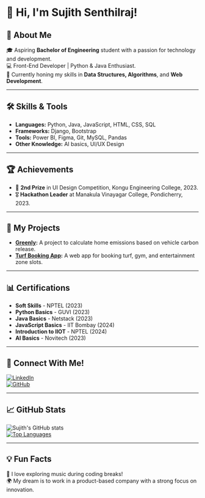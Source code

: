 # 👋 Hi, I'm Sujith Senthilraj!

## 🚀 About Me
🎓 Aspiring **Bachelor of Engineering** student with a passion for technology and development.  
💻 Front-End Developer | Python & Java Enthusiast.  
🌱 Currently honing my skills in **Data Structures, Algorithms**, and **Web Development**.  

---

## 🛠️ Skills & Tools
- **Languages:** Python, Java, JavaScript, HTML, CSS, SQL  
- **Frameworks:** Django, Bootstrap  
- **Tools:** Power BI, Figma, Git, MySQL, Pandas  
- **Other Knowledge:** AI basics, UI/UX Design  

---

## 🏆 Achievements
- 🥈 **2nd Prize** in UI Design Competition, Kongu Engineering College, 2023.  
- 🎖️ **Hackathon Leader** at Manakula Vinayagar College, Pondicherry, 2023.  

---

## 🌟 My Projects
- **[Greenly](#):** A project to calculate home emissions based on vehicle carbon release.  
- **[Turf Booking App](#):** A web app for booking turf, gym, and entertainment zone slots.  

---

## 📊 Certifications
- **Soft Skills** - NPTEL (2023)  
- **Python Basics** - GUVI (2023)  
- **Java Basics** - Netstack (2023)  
- **JavaScript Basics** - IIT Bombay (2024)  
- **Introduction to IIOT** - NPTEL (2024)  
- **AI Basics** - Novitech (2023)  

---

## 🔗 Connect With Me!
[![LinkedIn](https://img.shields.io/badge/LinkedIn-0A66C2?style=for-the-badge&logo=linkedin&logoColor=white)](www.linkedin.com/in/sujith-senthilraj-b14029264)  
[![GitHub](https://img.shields.io/badge/GitHub-171515?style=for-the-badge&logo=github&logoColor=white)](https://github.com/SuJith-154)  

---

## 📈 GitHub Stats
![Sujith's GitHub stats](https://github-readme-stats.vercel.app/api?username=your-username&show_icons=true&theme=radical)  
[![Top Languages](https://github-readme-stats.vercel.app/api/top-langs/?username=your-username&layout=compact&theme=radical)](https://github.com/your-username)

---

## 💡 Fun Facts
🎸 I love exploring music during coding breaks!  
🌍 My dream is to work in a product-based company with a strong focus on innovation.  

